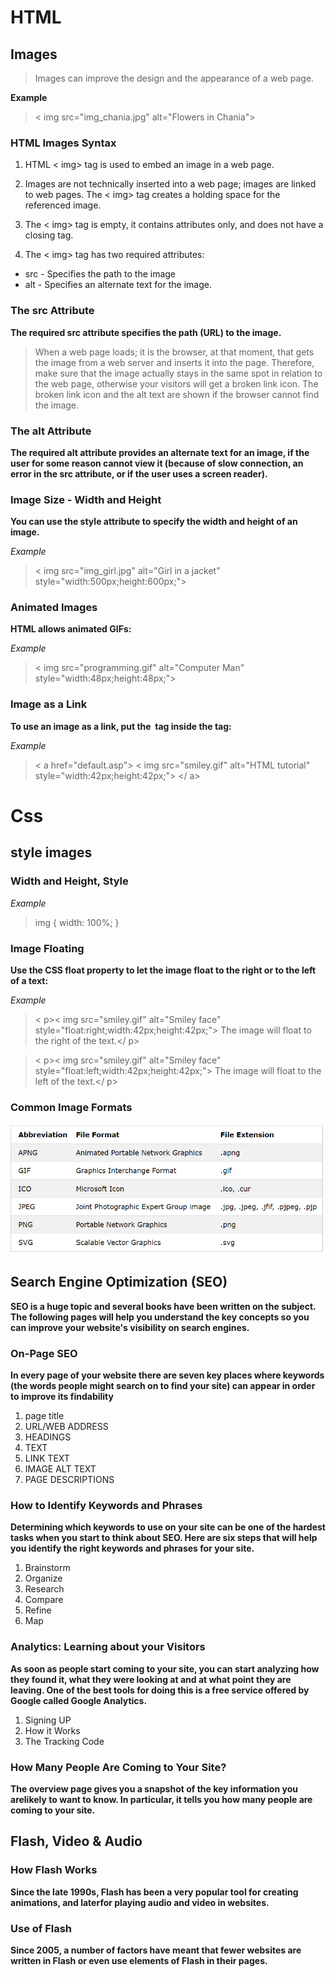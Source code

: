 # HTML

## Images 

> Images can improve the design and the appearance of a web page.

**Example**

> < img src="img_chania.jpg" alt="Flowers in Chania">


### HTML Images Syntax

1.  HTML < img> tag is used to embed an image in a web page.

2. Images are not technically inserted into a web page; images are linked to web pages. The < img> tag creates a holding space for the referenced image.

3. The < img> tag is empty, it contains attributes only, and does not have a closing tag.

4. The < img> tag has two required attributes:

* src - Specifies the path to the image
* alt - Specifies an alternate text for the image.

### The src Attribute

**The required src attribute specifies the path (URL) to the image.**

> When a web page loads; it is the browser, at that moment, that gets the image from a web server and inserts it into the page. Therefore, make sure that the image actually stays in the same spot in relation to the web page, otherwise your visitors will get a broken link icon. The broken link icon and the alt text are shown if the browser cannot find the image.



### The alt Attribute

**The required alt attribute provides an alternate text for an image, if the user for some reason cannot view it (because of slow connection, an error in the src attribute, or if the user uses a screen reader).**


### Image Size - Width and Height

**You can use the style attribute to specify the width and height of an image.**

*Example* 

> < img src="img_girl.jpg" alt="Girl in a jacket" style="width:500px;height:600px;">

### Animated Images

**HTML allows animated GIFs:**

*Example*

> < img src="programming.gif" alt="Computer Man" style="width:48px;height:48px;">

### Image as a Link

**To use an image as a link, put the <img> tag inside the <a> tag:**

*Example*

> < a href="default.asp">
  < img src="smiley.gif" alt="HTML tutorial" style="width:42px;height:42px;">
</ a>







# Css

## style images

### Width and Height, Style


*Example* 

> img {
 >  width: 100%;
> }


### Image Floating

**Use the CSS float property to let the image float to the right or to the left of a text:**

*Example*

> < p>< img src="smiley.gif" alt="Smiley face" style="float:right;width:42px;height:42px;">
The image will float to the right of the text.</ p>

> < p>< img src="smiley.gif" alt="Smiley face" style="float:left;width:42px;height:42px;">
The image will float to the left of the text.</ p>


### Common Image Formats


![IMAGE FORMATS](img.png)


## Search Engine Optimization (SEO)

**SEO is a huge topic and several books have been written on the subject. The following pages will help you understand the key concepts so you can improve your website's visibility on search engines.**

### On-Page SEO

**In every page of your website there are seven key places where keywords (the words people might search on to find your site) can appear in order to improve its findability**

1. page title
2. URL/WEB ADDRESS
3. HEADINGS
4. TEXT 
5. LINK TEXT 
6. IMAGE ALT TEXT 
7. PAGE DESCRIPTIONS 

### How to Identify Keywords and Phrases

**Determining which keywords to use on your site can be one of the hardest tasks when you start to think about SEO. Here are six steps that will help you identify the right keywords and phrases for your site.**

1. Brainstorm
2. Organize
3. Research
4. Compare
5. Refine
6. Map

### Analytics: Learning about your Visitors

**As soon as people start coming to your site, you can start analyzing how they found it, what they were looking at and at what point they are leaving. One of the best tools for doing this is a free service offered by Google called Google Analytics.**

1. Signing UP
2. How it Works
3. The Tracking Code


### How Many People Are Coming to Your Site?

**The overview page gives you a snapshot of the key information you arelikely to want to know. In particular, it tells you how many people are coming to your site.**



## Flash, Video & Audio

### How Flash Works

**Since the late 1990s, Flash has been a very popular tool for creating animations, and laterfor playing audio and video in websites.**

### Use of Flash

**Since 2005, a number of factors have meant that fewer websites are written in Flash or even use elements of Flash in their pages.**

